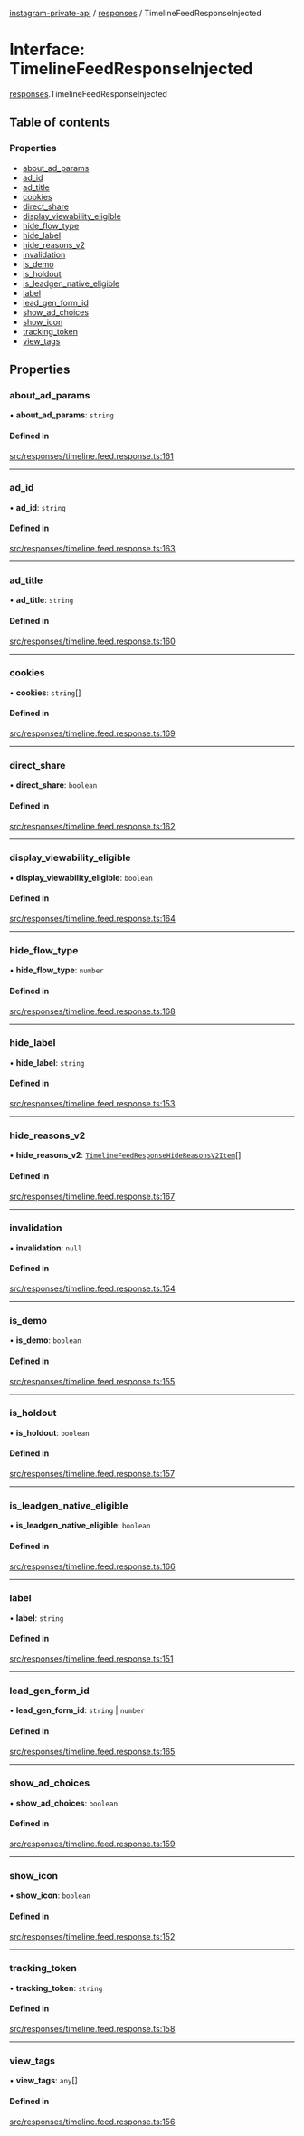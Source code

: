 [instagram-private-api](../../README.md) / [responses](../../modules/responses.md) / TimelineFeedResponseInjected

# Interface: TimelineFeedResponseInjected

[responses](../../modules/responses.md).TimelineFeedResponseInjected

## Table of contents

### Properties

- [about\_ad\_params](TimelineFeedResponseInjected.md#about_ad_params)
- [ad\_id](TimelineFeedResponseInjected.md#ad_id)
- [ad\_title](TimelineFeedResponseInjected.md#ad_title)
- [cookies](TimelineFeedResponseInjected.md#cookies)
- [direct\_share](TimelineFeedResponseInjected.md#direct_share)
- [display\_viewability\_eligible](TimelineFeedResponseInjected.md#display_viewability_eligible)
- [hide\_flow\_type](TimelineFeedResponseInjected.md#hide_flow_type)
- [hide\_label](TimelineFeedResponseInjected.md#hide_label)
- [hide\_reasons\_v2](TimelineFeedResponseInjected.md#hide_reasons_v2)
- [invalidation](TimelineFeedResponseInjected.md#invalidation)
- [is\_demo](TimelineFeedResponseInjected.md#is_demo)
- [is\_holdout](TimelineFeedResponseInjected.md#is_holdout)
- [is\_leadgen\_native\_eligible](TimelineFeedResponseInjected.md#is_leadgen_native_eligible)
- [label](TimelineFeedResponseInjected.md#label)
- [lead\_gen\_form\_id](TimelineFeedResponseInjected.md#lead_gen_form_id)
- [show\_ad\_choices](TimelineFeedResponseInjected.md#show_ad_choices)
- [show\_icon](TimelineFeedResponseInjected.md#show_icon)
- [tracking\_token](TimelineFeedResponseInjected.md#tracking_token)
- [view\_tags](TimelineFeedResponseInjected.md#view_tags)

## Properties

### about\_ad\_params

• **about\_ad\_params**: `string`

#### Defined in

[src/responses/timeline.feed.response.ts:161](https://github.com/Nerixyz/instagram-private-api/blob/b3351b9/src/responses/timeline.feed.response.ts#L161)

___

### ad\_id

• **ad\_id**: `string`

#### Defined in

[src/responses/timeline.feed.response.ts:163](https://github.com/Nerixyz/instagram-private-api/blob/b3351b9/src/responses/timeline.feed.response.ts#L163)

___

### ad\_title

• **ad\_title**: `string`

#### Defined in

[src/responses/timeline.feed.response.ts:160](https://github.com/Nerixyz/instagram-private-api/blob/b3351b9/src/responses/timeline.feed.response.ts#L160)

___

### cookies

• **cookies**: `string`[]

#### Defined in

[src/responses/timeline.feed.response.ts:169](https://github.com/Nerixyz/instagram-private-api/blob/b3351b9/src/responses/timeline.feed.response.ts#L169)

___

### direct\_share

• **direct\_share**: `boolean`

#### Defined in

[src/responses/timeline.feed.response.ts:162](https://github.com/Nerixyz/instagram-private-api/blob/b3351b9/src/responses/timeline.feed.response.ts#L162)

___

### display\_viewability\_eligible

• **display\_viewability\_eligible**: `boolean`

#### Defined in

[src/responses/timeline.feed.response.ts:164](https://github.com/Nerixyz/instagram-private-api/blob/b3351b9/src/responses/timeline.feed.response.ts#L164)

___

### hide\_flow\_type

• **hide\_flow\_type**: `number`

#### Defined in

[src/responses/timeline.feed.response.ts:168](https://github.com/Nerixyz/instagram-private-api/blob/b3351b9/src/responses/timeline.feed.response.ts#L168)

___

### hide\_label

• **hide\_label**: `string`

#### Defined in

[src/responses/timeline.feed.response.ts:153](https://github.com/Nerixyz/instagram-private-api/blob/b3351b9/src/responses/timeline.feed.response.ts#L153)

___

### hide\_reasons\_v2

• **hide\_reasons\_v2**: [`TimelineFeedResponseHideReasonsV2Item`](TimelineFeedResponseHideReasonsV2Item.md)[]

#### Defined in

[src/responses/timeline.feed.response.ts:167](https://github.com/Nerixyz/instagram-private-api/blob/b3351b9/src/responses/timeline.feed.response.ts#L167)

___

### invalidation

• **invalidation**: ``null``

#### Defined in

[src/responses/timeline.feed.response.ts:154](https://github.com/Nerixyz/instagram-private-api/blob/b3351b9/src/responses/timeline.feed.response.ts#L154)

___

### is\_demo

• **is\_demo**: `boolean`

#### Defined in

[src/responses/timeline.feed.response.ts:155](https://github.com/Nerixyz/instagram-private-api/blob/b3351b9/src/responses/timeline.feed.response.ts#L155)

___

### is\_holdout

• **is\_holdout**: `boolean`

#### Defined in

[src/responses/timeline.feed.response.ts:157](https://github.com/Nerixyz/instagram-private-api/blob/b3351b9/src/responses/timeline.feed.response.ts#L157)

___

### is\_leadgen\_native\_eligible

• **is\_leadgen\_native\_eligible**: `boolean`

#### Defined in

[src/responses/timeline.feed.response.ts:166](https://github.com/Nerixyz/instagram-private-api/blob/b3351b9/src/responses/timeline.feed.response.ts#L166)

___

### label

• **label**: `string`

#### Defined in

[src/responses/timeline.feed.response.ts:151](https://github.com/Nerixyz/instagram-private-api/blob/b3351b9/src/responses/timeline.feed.response.ts#L151)

___

### lead\_gen\_form\_id

• **lead\_gen\_form\_id**: `string` \| `number`

#### Defined in

[src/responses/timeline.feed.response.ts:165](https://github.com/Nerixyz/instagram-private-api/blob/b3351b9/src/responses/timeline.feed.response.ts#L165)

___

### show\_ad\_choices

• **show\_ad\_choices**: `boolean`

#### Defined in

[src/responses/timeline.feed.response.ts:159](https://github.com/Nerixyz/instagram-private-api/blob/b3351b9/src/responses/timeline.feed.response.ts#L159)

___

### show\_icon

• **show\_icon**: `boolean`

#### Defined in

[src/responses/timeline.feed.response.ts:152](https://github.com/Nerixyz/instagram-private-api/blob/b3351b9/src/responses/timeline.feed.response.ts#L152)

___

### tracking\_token

• **tracking\_token**: `string`

#### Defined in

[src/responses/timeline.feed.response.ts:158](https://github.com/Nerixyz/instagram-private-api/blob/b3351b9/src/responses/timeline.feed.response.ts#L158)

___

### view\_tags

• **view\_tags**: `any`[]

#### Defined in

[src/responses/timeline.feed.response.ts:156](https://github.com/Nerixyz/instagram-private-api/blob/b3351b9/src/responses/timeline.feed.response.ts#L156)
